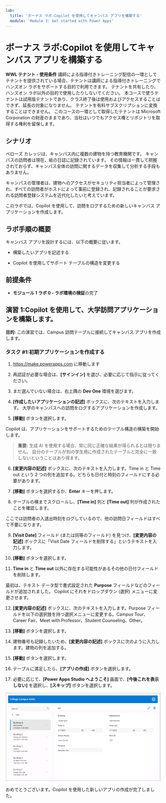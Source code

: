 ```yaml
---
lab:
  title: 'ボーナス ラボ:Copilot を使用してキャンバス アプリを構築する'
  module: 'Module 3: Get started with Power Apps'
---
```


# ボーナス ラボ:Copilot を使用してキャンバス アプリを構築する

**WWL テナント - 使用条件** 講師による指導付きトレーニング配信の一環としてテナントを提供されている場合、テナントは講師による指導付きトレーニングでハンズオン ラボをサポートする目的で利用できます。 テナントを共有したり、ハンズオン ラボ以外の目的で使用したりしないでください。 本コースで使うテナントは試用版テナントであり、クラス終了後は使用およびアクセスすることはできず、延長の対象になりません。 テナントを有料サブスクリプションに変換することはできません。 このコースの一環として取得したテナントは Microsoft Corporation の財産のままであり、当社はいつでもアクセス権とリポジトリを取得する権利を留保します。 

## シナリオ

ベローズ カレッジは、キャンパス内に複数の建物を持つ教育機関です。 キャンパスの訪問者は現在、紙の日誌に記録されています。 その情報は一貫して把握されておらず、キャンパス全体の訪問に関するデータを収集して分析する手段もありません。

キャンパスの管理者は、建物へのアクセスがセキュリティ担当者によって管理され、すべての訪問者がホストによって事前に登録され、記録されることが要求される訪問者登録システムを近代化したいと考えています。

このラボでは、Copilot を使用して、訪問をログするための新しいキャンバス アプリケーションを作成します。 

## ラボ手順の概要

キャンバス アプリを設計するには、以下の概要に従います。

- 構築したいアプリを記述する

- Copilot を使用してサポート テーブルの構造を変更する

 ## 前提条件

- **モジュール 1 ラボ 0 - ラボ環境の検証**の完了

## 演習 1:Copilot を使用して、大学訪問アプリケーションを構築します。

**目的:** この演習では、Campus 訪問テーブルに接続してキャンバス アプリを作成します。

### タスク \#1:初期アプリケーションを作成する

1. https://make.powerapps.com に移動します

2. 再認証が必要な場合は、**[サインイン]** を選び、必要に応じて指示に従ってください。

3. まだ選んでいない場合は、右上隅の **Dev One** 環境を選びます。

4. **[作成したいアプリケーションの記述]** ボックスに、次のテキストを入力します。 大学のキャンパスへの訪問をログするアプリケーションを作成します。 

5. **[移動]** ボタンを選択します。

Copilot は、アプリケーションをサポートするためのテーブル構造の構築を開始します。 

> **重要:** 生成 AI を使用する場合、常に同じ正確な結果が得られるとは限りません。 自分のテーブルが別の学生用に作成されたテーブルと完全に一致しないということはあり得ます。 

6. **[変更内容の記述]** ボックスに、次のテキストを入力します。Time in と Time out という 2 つの列を追加する。どちらも日付と時刻のフィールドにする必要があります。  

7. **[移動]** ボタンを選択するか、**Enter** キーを押します。 

8. テーブルの横までスクロールし、**[Time in]** 列と **[Time out]** 列が作成されたことを確認します。 

ここでは訪問者の入退出時刻をログしているので、他の訪問日フィールドはすべて不要になります。 

9. **[Visit Date]** フィールド (または同等のフィールド) を見つけ、**[変更内容の記述]** ボックスに「Visit Date フィールドを削除する」というテキストを入力します。 

10. **[移動]** ボタンを選択します。 

11. **Time in** と **Time out** 以外に存在する可能性があるその他の日付フィールドを削除します。 

最初は、テキスト データ型で書式設定された **Purpose** フィールドなどのフィールドが追加されました。 Copilot にそれをドロップダウン (選択) メニューに変更させます。 

12. **[変更内容の記述]** ボックスに、次のテキストを入力します。Purpose フィールドを以下の選択肢を持つ選択メニューに変更する。Campus Tour、Career Fair、Meet with Professor、Student Counseling、Other。 

13. **[移動]** ボタンを選択します。 

14. 建物番号も記録したいため、**[変更内容の記述]** ボックスに次のように入力します。建物の列を追加する。 

15. **[移動]** ボタンを選択します。 

16. テーブルに満足したら、**[アプリの作成]** ボタンを選択します。 

17. 必要に応じて、**[Power Apps Studio へようこそ]** 画面で、**[今後これを表示しない]** を選択し、**[スキップ]** ボタンを選択します。 

![作成したばかりのアプリのスクリーンショット](media/bonus-lab-copilot-01.png)

おめでとうございます。Copilot を使用した新しいアプリの作成が完了しました。 
